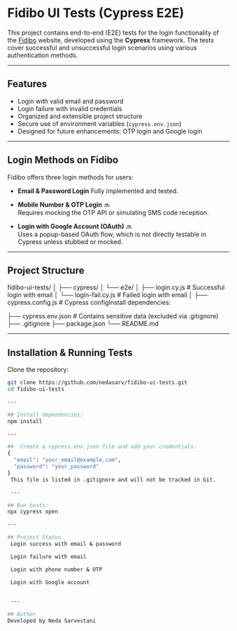 #  Fidibo UI Tests (Cypress E2E)

This project contains end-to-end (E2E) tests for the login functionality of the [Fidibo](https://fidibo.com) website, developed using the **Cypress** framework. The tests cover successful and unsuccessful login scenarios using various authentication methods.

---

##  Features

-  Login with valid email and password
-  Login failure with invalid credentials
- Organized and extensible project structure
- Secure use of environment variables (`cypress.env.json`)
- Designed for future enhancements: OTP login and Google login

---

##  Login Methods on Fidibo

Fidibo offers three login methods for users:

-  **Email & Password Login** 
  Fully implemented and tested.

-  **Mobile Number & OTP Login** 🔜  
  Requires mocking the OTP API or simulating SMS code reception.

-  **Login with Google Account (OAuth)** 🔜  
  Uses a popup-based OAuth flow, which is not directly testable in Cypress unless stubbed or mocked.

---

##  Project Structure


fidibo-ui-tests/
│
├── cypress/
│ └── e2e/
│ ├── login.cy.js # Successful login with email
│ └── login-fail.cy.js # Failed login with email
│
├── cypress.config.js # Cypress configInstall dependencies:

├── cypress.env.json # Contains sensitive data (excluded via .gitignore)
├── .gitignore
├── package.json
└── README.md



---

##  Installation & Running Tests

  Clone the repository:

```bash
git clone https://github.com/nedasarv/fidibo-ui-tests.git
cd fidibo-ui-tests

---

## Install dependencies:
npm install

---

##  Create a cypress.env.json file and add your credentials:
{
  "email": "your_email@example.com",
  "password": "your_password"
}
 This file is listed in .gitignore and will not be tracked in Git.

 ---

## Run tests:
npx cypress open

---

## Project Status
 Login success with email & password

 Login failure with email

 Login with phone number & OTP

 Login with Google account

 
 ---

## Author
Developed by Neda Sarvestani
